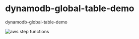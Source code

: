 # dynamodb-global-table-demo
dynamodb-global-table-demo

![aws step functions](https://user-images.githubusercontent.com/39345855/168478377-754d4db4-b83f-46b0-82a0-b8738d4b799a.png)

